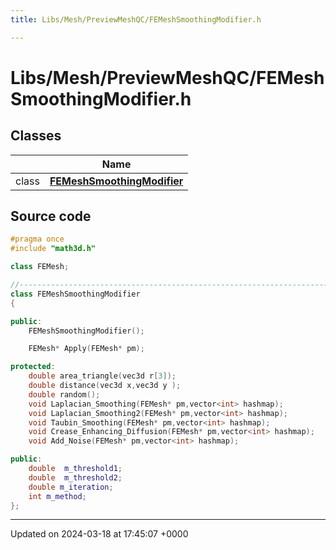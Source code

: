 ```yaml
---
title: Libs/Mesh/PreviewMeshQC/FEMeshSmoothingModifier.h

---
```


# Libs/Mesh/PreviewMeshQC/FEMeshSmoothingModifier.h



## Classes

|                | Name           |
| -------------- | -------------- |
| class | **[FEMeshSmoothingModifier](../Classes/classFEMeshSmoothingModifier.md)**  |




## Source code

```cpp
#pragma once
#include "math3d.h"

class FEMesh;

//-----------------------------------------------------------------------------
class FEMeshSmoothingModifier
{

public:
    FEMeshSmoothingModifier();

    FEMesh* Apply(FEMesh* pm);

protected:
    double area_triangle(vec3d r[3]);
    double distance(vec3d x,vec3d y );
    double random();
    void Laplacian_Smoothing(FEMesh* pm,vector<int> hashmap);
    void Laplacian_Smoothing2(FEMesh* pm,vector<int> hashmap);
    void Taubin_Smoothing(FEMesh* pm,vector<int> hashmap);
    void Crease_Enhancing_Diffusion(FEMesh* pm,vector<int> hashmap);
    void Add_Noise(FEMesh* pm,vector<int> hashmap);

public:
    double  m_threshold1;
    double  m_threshold2;
    double m_iteration;
    int m_method;
};
```


-------------------------------

Updated on 2024-03-18 at 17:45:07 +0000
